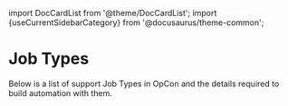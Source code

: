import DocCardList from '@theme/DocCardList';
import {useCurrentSidebarCategory} from '@docusaurus/theme-common';

# Job Types

Below is a list of support Job Types in OpCon and the details required to build automation with them.

<DocCardList items={useCurrentSidebarCategory().items}/>